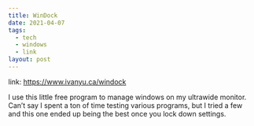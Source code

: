 ```yaml
---
title: WinDock
date: 2021-04-07
tags:
  - tech
  - windows
  - link
layout: post
---
```


link: https://www.ivanyu.ca/windock

I use this little free program to manage windows on my ultrawide monitor. Can’t say I spent a ton of time testing various programs, but I tried a few and this one ended up being the best once you lock down settings.
